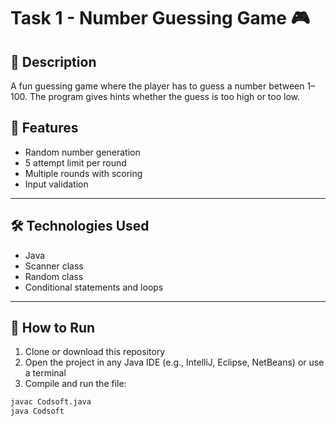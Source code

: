 # Task 1 - Number Guessing Game 🎮

## 🔹 Description
A fun guessing game where the player has to guess a number between 1–100. The program gives hints whether the guess is too high or too low.

## 🔧 Features
- Random number generation
- 5 attempt limit per round
- Multiple rounds with scoring
- Input validation

---

## 🛠️ Technologies Used

- Java
- Scanner class
- Random class
- Conditional statements and loops

---

## 🚀 How to Run

1. Clone or download this repository
2. Open the project in any Java IDE (e.g., IntelliJ, Eclipse, NetBeans) or use a terminal
3. Compile and run the file:

```bash
javac Codsoft.java
java Codsoft
